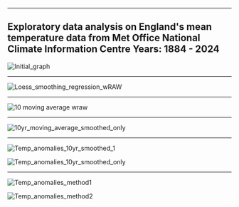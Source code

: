-------------------------------------------------------------------------------------------------------------------
Exploratory data analysis on England's mean temperature data from Met Office National Climate Information Centre 
Years: 1884 - 2024 
-------------------------------------------------------------------------------------------------------------------


![Initial_graph](https://github.com/user-attachments/assets/e35a9a5c-726c-4624-b6c7-38b0f5cb6c98)




-------------------------------------------------------------------------------------------------------------------

![Loess_smoothing_regression_wRAW](https://github.com/user-attachments/assets/b7ce55bd-2516-418b-9741-8d43e4ec9356)

-------------------------------------------------------------------------------------------------------------------


![10 moving average wraw](https://github.com/user-attachments/assets/702760db-4be8-41d0-b657-c7302915daba)

-------------------------------------------------------------------------------------------------------------------

![10yr_moving_average_smoothed_only](https://github.com/user-attachments/assets/3eb7f67f-6430-4a0b-9efd-46f2aa3beea1)


-------------------------------------------------------------------------------------------------------------------


![Temp_anomalies_10yr_smoothed_1](https://github.com/user-attachments/assets/46577676-e184-4f58-9068-1368138e8a44)

![Temp_anomalies_10yr_smoothed_only](https://github.com/user-attachments/assets/a91be9c3-e982-4384-9b6a-08645d8afcc9)

-------------------------------------------------------------------------------------------------------------------

![Temp_anomalies_method1](https://github.com/user-attachments/assets/748f22f7-393b-4879-b92b-0b01b43ad361)

![Temp_anomalies_method2](https://github.com/user-attachments/assets/eb2d4039-d54b-4768-bb0f-e58da42d4a13)
